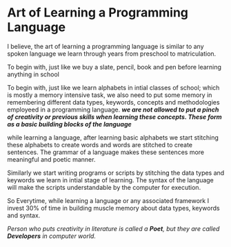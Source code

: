 # Art of Learning a Programming Language

I believe, the art of learning a programming language is similar to any spoken language we learn through years from preschool to matriculation.

To begin with, just like we buy a slate, pencil, book and pen before learning anything in school

To begin with, just like we learn alphabets in intial classes of school; which is mostly a memory intensive task, we also need to put some memory in remembering different data types, keywords, concepts and methodologies employeed in a programming language. _**we are not allowed to put a pinch of creativity or previous skills when learning these concepts. These form as a basic building blocks of the language**_

while learning a language, after learning basic alphabets we start stitching these alphabets to create words and words are stitched to create sentences. The grammar of a language makes these sentences more meaningful and poetic manner.

Similarly we start writing programs or scripts by stitching the data types and keywords we learn in intial stage of learning. The syntax of the language will make the scripts understandable by the computer for execution.

So Everytime, while learning a language or any associated framework I invest 30% of time in building muscle memory about data types, keywords and syntax.



_Person who puts creativity in literature is called a **Poet**, but they are called **Developers** in computer world._
